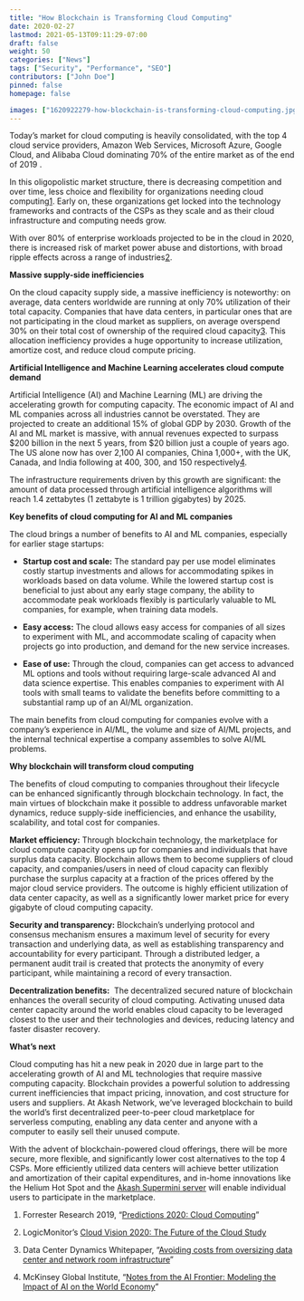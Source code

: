 ```yaml
---
title: "How Blockchain is Transforming Cloud Computing"
date: 2020-02-27
lastmod: 2021-05-13T09:11:29-07:00
draft: false
weight: 50
categories: ["News"]
tags: ["Security", "Performance", "SEO"]
contributors: ["John Doe"]
pinned: false
homepage: false

images: ["1620922279-how-blockchain-is-transforming-cloud-computing.jpg"]
---
```

Today’s market for cloud computing is heavily consolidated, with the top 4 cloud service providers, Amazon Web Services, Microsoft Azure, Google Cloud, and Alibaba Cloud dominating 70% of the entire market as of the end of 2019 .

In this oligopolistic market structure, there is decreasing competition and over time, less choice and flexibility for organizations needing cloud computing[1](https://blog.akash.network/2020/02/26/how-blockchain-is-transforming-cloud/#easy-footnote-bottom-1-631). Early on, these organizations get locked into the technology frameworks and contracts of the CSPs as they scale and as their cloud infrastructure and computing needs grow.

With over 80% of enterprise workloads projected to be in the cloud in 2020, there is increased risk of market power abuse and distortions, with broad ripple effects across a range of industries[2](https://blog.akash.network/2020/02/26/how-blockchain-is-transforming-cloud/#easy-footnote-bottom-2-631). 

**Massive supply-side inefficiencies**

On the cloud capacity supply side, a massive inefficiency is noteworthy: on average, data centers worldwide are running at only 70% utilization of their total capacity. Companies that have data centers, in particular ones that are not participating in the cloud market as suppliers, on average overspend 30% on their total cost of ownership of the required cloud capacity[3](https://blog.akash.network/2020/02/26/how-blockchain-is-transforming-cloud/#easy-footnote-bottom-3-631). This allocation inefficiency provides a huge opportunity to increase utilization, amortize cost, and reduce cloud compute pricing. 

**Artificial Intelligence and Machine Learning accelerates cloud compute demand**

Artificial Intelligence (AI) and Machine Learning (ML) are driving the accelerating growth for computing capacity. The economic impact of AI and ML companies across all industries cannot be overstated. They are projected to create an additional 15% of global GDP by 2030. Growth of the AI and ML market is massive, with annual revenues expected to surpass $200 billion in the next 5 years, from $20 billion just a couple of years ago. The US alone now has over 2,100 AI companies, China 1,000+, with the UK, Canada, and India following at 400, 300, and 150 respectively[4](https://blog.akash.network/2020/02/26/how-blockchain-is-transforming-cloud/#easy-footnote-bottom-4-631).  

The infrastructure requirements driven by this growth are significant: the amount of data processed through artificial intelligence algorithms will reach 1.4 zettabytes (1 zettabyte is 1 trillion gigabytes) by 2025. 

**Key benefits of cloud computing for AI and ML companies**

The cloud brings a number of benefits to AI and ML companies, especially for earlier stage startups:

*   **Startup cost and scale:** The standard pay per use model eliminates costly startup investments and allows for accommodating spikes in workloads based on data volume. While the lowered startup cost is beneficial to just about any early stage company, the ability to accommodate peak workloads flexibly is particularly valuable to ML companies, for example, when training data models.
    
*   **Easy access:** The cloud allows easy access for companies of all sizes to experiment with ML, and accommodate scaling of capacity when projects go into production, and demand for the new service increases. 
    
*   **Ease of use:** Through the cloud, companies can get access to advanced ML options and tools without requiring large-scale advanced AI and data science expertise. This enables companies to experiment with AI tools with small teams to validate the benefits before committing to a substantial ramp up of an AI/ML organization. 
    

The main benefits from cloud computing for companies evolve with a company’s experience in AI/ML, the volume and size of AI/ML projects, and the internal technical expertise a company assembles to solve AI/ML problems. 

**Why blockchain will transform cloud computing**

The benefits of cloud computing to companies throughout their lifecycle can be enhanced significantly through blockchain technology. In fact, the main virtues of blockchain make it possible to address unfavorable market dynamics, reduce supply-side inefficiencies, and enhance the usability, scalability, and total cost for companies.  

**Market efficiency:** Through blockchain technology, the marketplace for cloud compute capacity opens up for companies and individuals that have surplus data capacity. Blockchain allows them to become suppliers of cloud capacity, and companies/users in need of cloud capacity can flexibly purchase the surplus capacity at a fraction of the prices offered by the major cloud service providers. The outcome is highly efficient utilization of data center capacity, as well as a significantly lower market price for every gigabyte of cloud computing capacity. 

**Security and transparency:** Blockchain’s underlying protocol and consensus mechanism ensures a maximum level of security for every transaction and underlying data, as well as establishing transparency and accountability for every participant. Through a distributed ledger, a permanent audit trail is created that protects the anonymity of every participant, while maintaining a record of every transaction. 

**Decentralization benefits:**  The decentralized secured nature of blockchain enhances the overall security of cloud computing. Activating unused data center capacity around the world enables cloud capacity to be leveraged closest to the user and their technologies and devices, reducing latency and faster disaster recovery.   

**What’s next**

Cloud computing has hit a new peak in 2020 due in large part to the accelerating growth of AI and ML technologies that require massive computing capacity. Blockchain provides a powerful solution to addressing current inefficiencies that impact pricing, innovation, and cost structure for users and suppliers. At Akash Network, we’ve leveraged blockchain to build the world’s first decentralized peer-to-peer cloud marketplace for serverless computing, enabling any data center and anyone with a computer to easily sell their unused compute.

With the advent of blockchain-powered cloud offerings, there will be more secure, more flexible, and significantly lower cost alternatives to the top 4 CSPs. More efficiently utilized data centers will achieve better utilization and amortization of their capital expenditures, and in-home innovations like the Helium Hot Spot and the [Akash Supermini server](https://akash.network/supermini/reserve) will enable individual users to participate in the marketplace. 

1.  Forrester Research 2019, “[Predictions 2020: Cloud Computing](https://blog.akash.network/2020/02/26/how-blockchain-is-transforming-cloud/#easy-footnote-1-631)”
    
2.  LogicMonitor’s [Cloud Vision 2020: The Future of the Cloud Study](https://blog.akash.network/2020/02/26/how-blockchain-is-transforming-cloud/#easy-footnote-2-631)
    
3.  Data Center Dynamics Whitepaper, “[Avoiding costs from oversizing data center and network room infrastructure](https://blog.akash.network/2020/02/26/how-blockchain-is-transforming-cloud/#easy-footnote-3-631)”
    
4.  McKinsey Global Institute, “[Notes from the AI Frontier: Modeling the Impact of AI on the World Economy](https://blog.akash.network/2020/02/26/how-blockchain-is-transforming-cloud/#easy-footnote-4-631)”